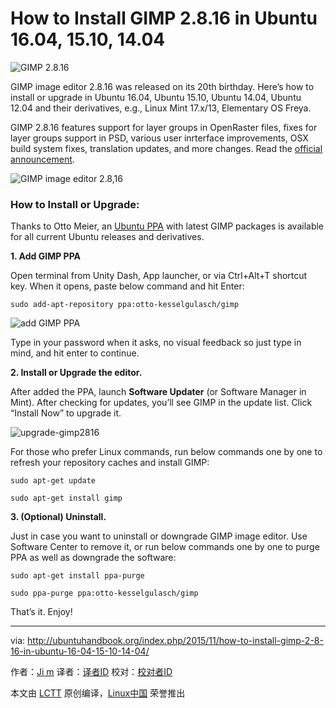 How to Install GIMP 2.8.16 in Ubuntu 16.04, 15.10, 14.04
================================================================================
![GIMP 2.8.16](http://ubuntuhandbook.org/wp-content/uploads/2015/11/gimp-icon.png)

GIMP image editor 2.8.16 was released on its 20th birthday. Here’s how to install or upgrade in Ubuntu 16.04, Ubuntu 15.10, Ubuntu 14.04, Ubuntu 12.04 and their derivatives, e.g., Linux Mint 17.x/13, Elementary OS Freya.

GIMP 2.8.16 features support for layer groups in OpenRaster files, fixes for layer groups support in PSD, various user inrterface improvements, OSX build system fixes, translation updates, and more changes. Read the [official announcement][1].

![GIMP image editor 2.8,16](http://ubuntuhandbook.org/wp-content/uploads/2014/08/gimp-2-8-14.jpg)

### How to Install or Upgrade: ###

Thanks to Otto Meier, an [Ubuntu PPA][2] with latest GIMP packages is available for all current Ubuntu releases and derivatives.

**1. Add GIMP PPA**

Open terminal from Unity Dash, App launcher, or via Ctrl+Alt+T shortcut key. When it opens, paste below command and hit Enter:

    sudo add-apt-repository ppa:otto-kesselgulasch/gimp

![add GIMP PPA](http://ubuntuhandbook.org/wp-content/uploads/2015/11/gimp-ppa.jpg)

Type in your password when it asks, no visual feedback so just type in mind, and hit enter to continue.

**2. Install or Upgrade the editor.**

After added the PPA, launch **Software Updater** (or Software Manager in Mint). After checking for updates, you’ll see GIMP in the update list. Click “Install Now” to upgrade it.

![upgrade-gimp2816](http://ubuntuhandbook.org/wp-content/uploads/2015/11/upgrade-gimp2816.jpg)

For those who prefer Linux commands, run below commands one by one to refresh your repository caches and install GIMP:

    sudo apt-get update
    
    sudo apt-get install gimp

**3. (Optional) Uninstall.**

Just in case you want to uninstall or downgrade GIMP image editor. Use Software Center to remove it, or run below commands one by one to purge PPA as well as downgrade the software:

    sudo apt-get install ppa-purge
    
    sudo ppa-purge ppa:otto-kesselgulasch/gimp

That’s it. Enjoy!

--------------------------------------------------------------------------------

via: http://ubuntuhandbook.org/index.php/2015/11/how-to-install-gimp-2-8-16-in-ubuntu-16-04-15-10-14-04/

作者：[Ji m][a]
译者：[译者ID](https://github.com/译者ID)
校对：[校对者ID](https://github.com/校对者ID)

本文由 [LCTT](https://github.com/LCTT/TranslateProject) 原创编译，[Linux中国](https://linux.cn/) 荣誉推出

[a]:http://ubuntuhandbook.org/index.php/about/
[1]:http://www.gimp.org/news/2015/11/22/20-years-of-gimp-release-of-gimp-2816/
[2]:https://launchpad.net/~otto-kesselgulasch/+archive/ubuntu/gimp
